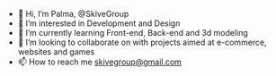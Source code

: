 - 👋 Hi, I’m Palma, @SkiveGroup
- 👀 I’m interested in Development and Design
- 🌱 I’m currently learning Front-end, Back-end and 3d modeling
- 💞️ I’m looking to collaborate on with projects aimed at e-commerce, websites and games
- 📫 How to reach me skivegroup@gmail.com

<!---
SkiveGroup/SkiveGroup is a ✨ special ✨ repository because its `README.md` (this file) appears on your GitHub profile.
You can click the Preview link to take a look at your changes.
--->
